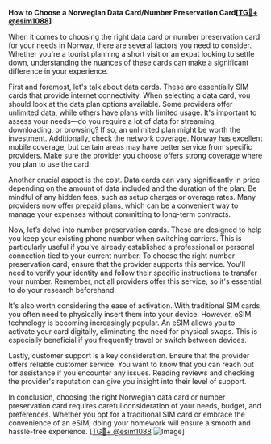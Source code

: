 **How to Choose a Norwegian Data Card/Number Preservation Card[[TG💪+ @esim1088](https://t.me/s/esim1088)]**

When it comes to choosing the right data card or number preservation card for your needs in Norway, there are several factors you need to consider. Whether you're a tourist planning a short visit or an expat looking to settle down, understanding the nuances of these cards can make a significant difference in your experience.

First and foremost, let's talk about data cards. These are essentially SIM cards that provide internet connectivity. When selecting a data card, you should look at the data plan options available. Some providers offer unlimited data, while others have plans with limited usage. It's important to assess your needs—do you require a lot of data for streaming, downloading, or browsing? If so, an unlimited plan might be worth the investment. Additionally, check the network coverage. Norway has excellent mobile coverage, but certain areas may have better service from specific providers. Make sure the provider you choose offers strong coverage where you plan to use the card.

Another crucial aspect is the cost. Data cards can vary significantly in price depending on the amount of data included and the duration of the plan. Be mindful of any hidden fees, such as setup charges or overage rates. Many providers now offer prepaid plans, which can be a convenient way to manage your expenses without committing to long-term contracts.

Now, let’s delve into number preservation cards. These are designed to help you keep your existing phone number when switching carriers. This is particularly useful if you've already established a professional or personal connection tied to your current number. To choose the right number preservation card, ensure that the provider supports this service. You'll need to verify your identity and follow their specific instructions to transfer your number. Remember, not all providers offer this service, so it's essential to do your research beforehand.

It's also worth considering the ease of activation. With traditional SIM cards, you often need to physically insert them into your device. However, eSIM technology is becoming increasingly popular. An eSIM allows you to activate your card digitally, eliminating the need for physical swaps. This is especially beneficial if you frequently travel or switch between devices.

Lastly, customer support is a key consideration. Ensure that the provider offers reliable customer service. You want to know that you can reach out for assistance if you encounter any issues. Reading reviews and checking the provider's reputation can give you insight into their level of support.

In conclusion, choosing the right Norwegian data card or number preservation card requires careful consideration of your needs, budget, and preferences. Whether you opt for a traditional SIM card or embrace the convenience of an eSIM, doing your homework will ensure a smooth and hassle-free experience. [[TG💪+ @esim1088](https://t.me/s/esim1088) ![Image](https://i.postimg.cc/Y0z9fWf4/image.png)]